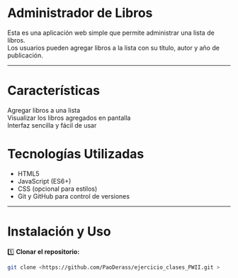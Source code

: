 # Administrador de Libros

Esta es una aplicación web simple que permite administrar una lista de libros.  
Los usuarios pueden agregar libros a la lista con su título, autor y año de publicación.  

---

# Características

Agregar libros a una lista  
Visualizar los libros agregados en pantalla  
Interfaz sencilla y fácil de usar  



# Tecnologías Utilizadas

- HTML5
- JavaScript (ES6+)
- CSS (opcional para estilos)
- Git y GitHub para control de versiones

---

#  Instalación y Uso

1️⃣ **Clonar el repositorio:**
```sh
git clone <https://github.com/PaoDerass/ejercicio_clases_PWII.git >

